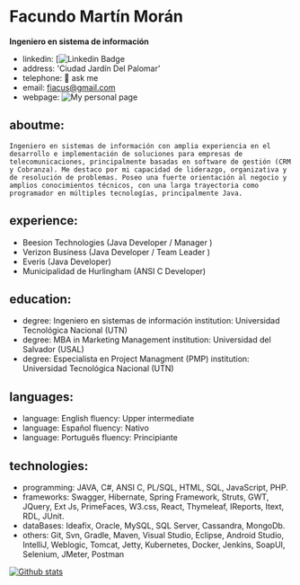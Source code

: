 # Facundo Martín Morán
**Ingeniero en sistema de información**
  - linkedin: [![Linkedin Badge](https://www.linkedin.com/in/facundomoran/)
  - address: 'Ciudad Jardín Del Palomar'
  - telephone: 💬 ask me
  - email: fiacus@gmail.com
  - webpage: ![My personal page](http://www.fiacu.com.ar)

## aboutme:
``
Ingeniero en sistemas de información con amplia experiencia en el desarrollo e implementación de soluciones para empresas de telecomunicaciones, principalmente basadas en software de gestión (CRM y Cobranza).
Me destaco por mi capacidad de liderazgo, organizativa y de resolución de problemas.
Poseo una fuerte orientación al negocio y amplios conocimientos técnicos, con una larga trayectoria como programador en múltiples tecnologías, principalmente Java.
``

## experience:
  - Beesion Technologies (Java Developer / Manager )
  - Verizon Business (Java Developer / Team Leader )
  - Everis (Java Developer)
  - Municipalidad de Hurlingham (ANSI C Developer)

## education:
  - degree: Ingeniero en sistemas de información
    institution: Universidad Tecnológica Nacional (UTN)
  - degree: MBA in Marketing Management
    institution: Universidad del Salvador (USAL)
  - degree: Especialista en Project Managment (PMP)
    institution: Universidad Tecnológica Nacional (UTN)

## languages:
  - language: English
    fluency: Upper intermediate
  - language: Español
    fluency: Nativo
  - language: Português
    fluency: Principiante

## technologies:
  - programming: JAVA, C#, ANSI C, PL/SQL, HTML, SQL, JavaScript, PHP.
  - frameworks: Swagger, Hibernate, Spring Framework, Struts, GWT, JQuery, Ext Js, PrimeFaces, W3.css, React, Thymeleaf, IReports, Itext, RDL, JUnit.
  - dataBases: Ideafix, Oracle, MySQL, SQL Server, Cassandra, MongoDb.
  - others: Git, Svn, Gradle, Maven, Visual Studio, Eclipse, Android Studio, IntelliJ, Weblogic, Tomcat, Jetty, Kubernetes, Docker, Jenkins, SoapUI, Selenium, JMeter, Postman

[![Github stats](https://github-readme-stats.vercel.app/api?username=fiacu&count_private=true&hide=issues&show_icons=true&theme=buefy)](https://github.com/fiacu)
